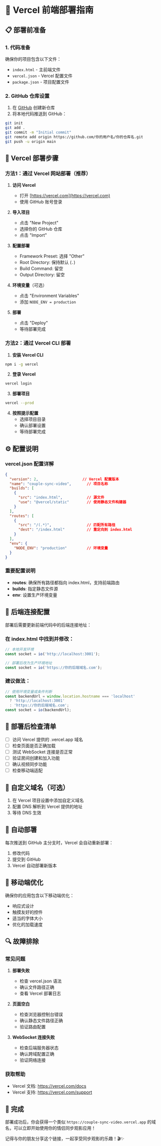 # 🚀 Vercel 前端部署指南

## 📋 部署前准备

### 1. 代码准备
确保你的项目包含以下文件：
- `index.html` - 主前端文件
- `vercel.json` - Vercel 配置文件
- `package.json` - 项目配置文件

### 2. GitHub 仓库设置
1. 在 [GitHub](https://github.com) 创建新仓库
2. 将本地代码推送到 GitHub：
```bash
git init
git add .
git commit -m "Initial commit"
git remote add origin https://github.com/你的用户名/你的仓库名.git
git push -u origin main
```

## 🔧 Vercel 部署步骤

### 方法1：通过 Vercel 网站部署（推荐）

1. **访问 Vercel**
   - 打开 [https://vercel.com](https://vercel.com)
   - 使用 GitHub 账号登录

2. **导入项目**
   - 点击 "New Project"
   - 选择你的 GitHub 仓库
   - 点击 "Import"

3. **配置部署**
   - Framework Preset: 选择 "Other"
   - Root Directory: 保持默认 (`.`)
   - Build Command: 留空
   - Output Directory: 留空

4. **环境变量**（可选）
   - 点击 "Environment Variables"
   - 添加 `NODE_ENV = production`

5. **部署**
   - 点击 "Deploy"
   - 等待部署完成

### 方法2：通过 Vercel CLI 部署

1. **安装 Vercel CLI**
```bash
npm i -g vercel
```

2. **登录 Vercel**
```bash
vercel login
```

3. **部署项目**
```bash
vercel --prod
```

4. **按照提示配置**
   - 选择项目目录
   - 确认部署设置
   - 等待部署完成

## ⚙️ 配置说明

### vercel.json 配置详解
```json
{
  "version": 2,                    // Vercel 配置版本
  "name": "couple-sync-video",       // 项目名称
  "builds": [
    {
      "src": "index.html",           // 源文件
      "use": "@vercel/static"        // 使用静态文件构建器
    }
  ],
  "routes": [
    {
      "src": "/(.*)",                // 匹配所有路径
      "dest": "/index.html"          // 重定向到 index.html
    }
  ],
  "env": {
    "NODE_ENV": "production"         // 环境变量
  }
}
```

### 重要配置说明
- **routes**: 确保所有路径都指向 index.html，支持前端路由
- **builds**: 指定静态文件源
- **env**: 设置生产环境变量

## 🔗 后端连接配置

部署后需要更新前端代码中的后端连接地址：

### 在 index.html 中找到并修改：
```javascript
// 本地开发环境
const socket = io('http://localhost:3001');

// 部署后改为生产环境地址
const socket = io('https://你的后端域名.com');
```

### 建议做法：
```javascript
// 使用环境变量或条件判断
const backendUrl = window.location.hostname === 'localhost' 
  ? 'http://localhost:3001' 
  : 'https://你的后端域名.com';
const socket = io(backendUrl);
```

## 🎯 部署后检查清单

- [ ] 访问 Vercel 提供的 .vercel.app 域名
- [ ] 检查页面是否正确加载
- [ ] 测试 WebSocket 连接是否正常
- [ ] 验证房间创建和加入功能
- [ ] 确认视频同步功能
- [ ] 检查移动端适配

## 🌟 自定义域名（可选）

1. 在 Vercel 项目设置中添加自定义域名
2. 配置 DNS 解析到 Vercel 提供的地址
3. 等待 DNS 生效

## 🚀 自动部署

每次推送到 GitHub 主分支时，Vercel 会自动重新部署：

1. 修改代码
2. 提交到 GitHub
3. Vercel 自动部署新版本

## 📱 移动端优化

确保你的应用包含以下移动端优化：
- 响应式设计
- 触摸友好的控件
- 适当的字体大小
- 优化的加载速度

## 🔍 故障排除

### 常见问题

1. **部署失败**
   - 检查 vercel.json 语法
   - 确认文件路径正确
   - 查看 Vercel 部署日志

2. **页面空白**
   - 检查浏览器控制台错误
   - 确认静态文件路径正确
   - 验证路由配置

3. **WebSocket 连接失败**
   - 检查后端服务器状态
   - 确认跨域配置正确
   - 验证网络连接

### 获取帮助
- Vercel 文档: https://vercel.com/docs
- Vercel 支持: https://vercel.com/support

## 🎉 完成

部署成功后，你会获得一个类似 `https://couple-sync-video.vercel.app` 的域名，可以立即开始使用你的情侣同步观影应用！

记得与你的朋友分享这个链接，一起享受同步观影的乐趣！🎬✨